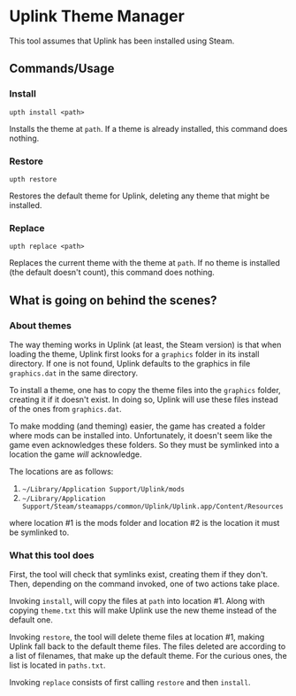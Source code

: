 
# Uplink Theme Manager

This tool assumes that Uplink has been installed using Steam.

## Commands/Usage

### Install

    upth install <path>

Installs the theme at `path`.
If a theme is already installed, this command does nothing.

### Restore

    upth restore

Restores the default theme for Uplink, deleting any theme that might be installed.

### Replace

    upth replace <path>

Replaces the current theme with the theme at `path`.
If no theme is installed (the default doesn't count), this command does nothing.

## What is going on behind the scenes?

### About themes

The way theming works in Uplink (at least, the Steam version) is that when loading the theme,
Uplink first looks for a `graphics` folder in its install directory.
If one is not found, Uplink defaults to the graphics in file `graphics.dat` in the same directory.

To install a theme, one has to copy the theme files into the `graphics` folder, creating it if it doesn't exist.
In doing so, Uplink will use these files instead of the ones from `graphics.dat`.

To make modding (and theming) easier, the game has created a folder where mods can be installed into.
Unfortunately, it doesn't seem like the game even acknowledges these folders.
So they must be symlinked into a location the game *will* acknowledge.

The locations are as follows:

1. `~/Library/Application Support/Uplink/mods`
2. `~/Library/Application Support/Steam/steamapps/common/Uplink/Uplink.app/Content/Resources`

where location #1 is the mods folder and location #2 is the location it must be symlinked to.

### What this tool does

First, the tool will check that symlinks exist, creating them if they don't.
Then, depending on the command invoked, one of two actions take place.

Invoking `install`, will copy the files at `path` into location #1.
Along with copying `theme.txt` this will make Uplink use the new theme instead of the default one.

Invoking `restore`, the tool will delete theme files at location #1, making Uplink fall back to the default theme files.
The files deleted are according to a list of filenames, that make up the default theme.
For the curious ones, the list is located in `paths.txt`.

Invoking `replace` consists of first calling `restore` and then `install`.
